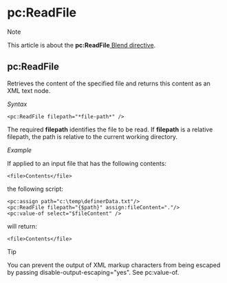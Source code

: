 # pc:ReadFile



> [!NOTE]
> This article is about the **pc:ReadFile**[ Blend directive](/docs/Repositories/Blend%20directives).

## **pc:ReadFile**

Retrieves the content of the specified file and returns this content as an XML text node.

*Syntax*

```
<pc:ReadFile filepath="*file-path*" />
```

The required **filepath** identifies the file to be read. If **filepath** is a relative filepath, the path is relative to the current working directory.

*Example*

If applied to an input file that has the following contents:

```language-xml
<file>Contents</file>
```

the following script:

```language-xml
<pc:assign path="c:\temp\definerData.txt"/>
<pc:ReadFile filepath="{$path}" assign:fileContent="."/>
<pc:value-of select="$fileContent" />
```

will return:

```
<file>Contents</file>
```

> [!TIP]
> You can prevent the output of XML markup characters from being escaped by passing disable-output-escaping="yes". See pc:value-of.